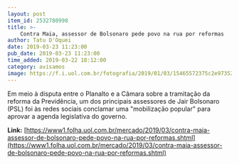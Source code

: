 ```yaml
---
layout: post
item_id: 2532780998
title: >-
    Contra Maia, assessor de Bolsonaro pede povo na rua por reformas
author: Tatu D'Oquei
date: 2019-03-23 11:23:00
pub_date: 2019-03-23 11:23:00
time_added: 2019-03-22 18:12:00
category: avisamos
image: https://f.i.uol.com.br/fotografia/2019/01/03/15465572375c2e9735297e7_1546557237_3x2_xl.jpg
---
```


Em meio à disputa entre o Planalto e a Câmara sobre a tramitação da reforma da Previdência, um dos principais assessores de Jair Bolsonaro (PSL) foi às redes sociais conclamar uma "mobilização popular" para aprovar a agenda legislativa do governo.

**Link:** [https://www1.folha.uol.com.br/mercado/2019/03/contra-maia-assessor-de-bolsonaro-pede-povo-na-rua-por-reformas.shtml](https://www1.folha.uol.com.br/mercado/2019/03/contra-maia-assessor-de-bolsonaro-pede-povo-na-rua-por-reformas.shtml)

